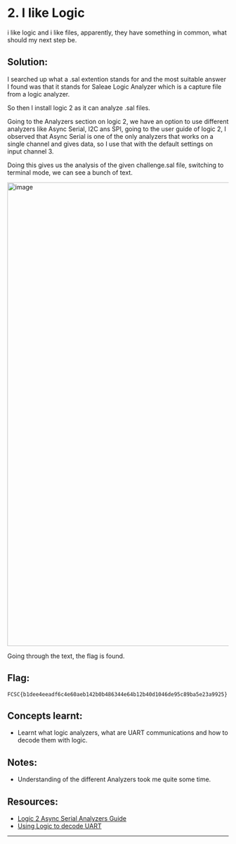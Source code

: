 # 2. I like Logic

i like logic and i like files, apparently, they have something in common, what should my next step be.

## Solution:

I searched up what a .sal extention stands for and the most suitable answer I found was that it stands for Saleae Logic Analyzer which is a capture file from a logic analyzer.

So then I install logic 2 as it can analyze .sal files.

Going to the Analyzers section on logic 2, we have an option to use different analyzers like Async Serial, I2C ans SPI, going to the user guide of logic 2, I observed that Async Serial is one of the only analyzers that works on a single channel and gives data, so I use that with the default settings on input channel 3.

Doing this gives us the analysis of the given challenge.sal file, switching to terminal mode, we can see a bunch of text.

<img width="1858" height="1053" alt="image" src="https://github.com/user-attachments/assets/0e07f875-856b-4475-8032-c9d85eb35839" />

Going through the text, the flag is found. 


## Flag:

```
FCSC{b1dee4eeadf6c4e60aeb142b0b486344e64b12b40d1046de95c89ba5e23a9925}
```

## Concepts learnt:

- Learnt what logic analyzers, what are UART communications and how to decode them with logic.

## Notes:

- Understanding of the different Analyzers took me quite some time.

## Resources:

- [Logic 2 Async Serial Analyzers Guide](https://support.saleae.com/product/user-guide/protocol-analyzers/analyzer-user-guides/using-async-serial)
- [Using Logic to decode UART](https://support.saleae.com/product/user-guide/protocol-analyzers/analyzer-user-guides/using-async-serial/decode-uart)

***

